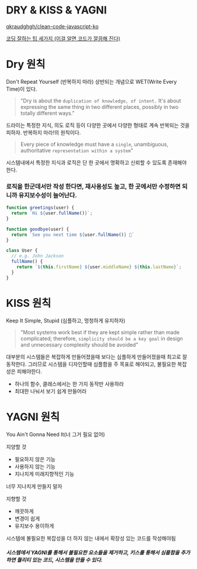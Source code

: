 # DRY & KISS & YAGNI

[qkraudghgh/clean-code-javascript-ko](https://github.com/qkraudghgh/clean-code-javascript-ko)

[코딩 잘하는 팁 세가지 (이걸 알면 코드가 깔끔해 진다)](https://youtu.be/jafa3cqoAVM)

# Dry 원칙

Don't Repeat Yourself (반복하지 마라)
상반되는 개념으로 WET(Write Every Time)이 있다.

> "Dry is about the `duplication of knowledge, of intent.` It's about expressing the same thing in two different places, possibly in two totally different ways."
> 

드라이는 특정한 지식, 의도 로직 등이 다양한 곳에서 다양한 형태로 계속 반복되는 것을 피하자. 
반복하지 마라!의 원칙이다.

> Every piece of knowledge must have a `single`, unambiguous, authoritative `representation within a system`"
> 

시스템내에서 특정한 지식과 로직은 단 한 곳에서 명확하고 신뢰할 수 있도록 존재해야 한다.

### 로직을 한군데서만 작성 한다면, 재사용성도 높고, 한 곳에서만 수정하면 되니까 유지보수성이 늘어난다.

```jsx
function greetings(user) {
  return `Hi ${user.fullName()}`;
}

function goodbye(user) {
  return `See you next time ${user.fullName()} 👋`
}

class User {
  // e.g. John Jackson
  fullName() {
    return `${this.firstName} ${user.middleName} ${this.lastName}`;
  }
}
```

# KISS 원칙

Keep It Simple, Stupid (심플하고, 멍청하게 유지하자)

> "Most systems work best if they are kept simple rather than made complicated; therefore, `simplicity should be a key goal` in design and unnecessary complexity should be avoided"
> 

대부분의 시스템들은 복잡하게 만들어졌을때 보다는 심플하게 만들어졌을때 최고로 잘 동작한다. 그러므로 시스템을 디자인할때 심플함을 주 목표로 해야되고, 불필요한 복잡성은 피해야한다.

- 하나의 함수, 클래스에서는 한 가지 동작만 사용하라
- 최대한 나눠서 보기 쉽게 만들어라

# YAGNI 원칙

You Ain't Gonna Need It(너 그거 필요 없어)

지양할 것

- 필요하지 않은 기능
- 사용하지 않는 기능
- 지나치게 미래지향적인 기능

너무 지나치게 만들지 말자

지향할 것

- 깨끗하게
- 변경이 쉽게
- 유지보수 용이하게

시스템에 불필요한 복잡성을 더 하지 않는 내에서 확장성 있는 코드를 작성해야됨

##### 시스템에서 YAGNI를 통해서 불필요한 요소들을 제거하고,  키스를 통해서 심플함을 추가하면 퀄리티 있는 코드, 시스템을 만들 수 있다.